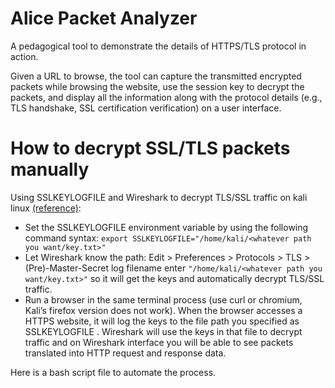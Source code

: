 # Alice Packet Analyzer

A pedagogical tool to demonstrate the details of HTTPS/TLS protocol in action.

Given a URL to browse, the tool can capture the transmitted encrypted packets while browsing the website, use the session key to decrypt the packets, and display all the information along with the protocol details (e.g., TLS handshake, SSL certification verification) on a user interface.

# How to decrypt SSL/TLS packets manually

Using SSLKEYLOGFILE and Wireshark to decrypt TLS/SSL traffic on kali linux [(reference)](https://support.f5.com/csp/article/K50557518#OnLinux):
- Set the SSLKEYLOGFILE environment variable by using the following command syntax: `export SSLKEYLOGFILE="/home/kali/<whatever path you want/key.txt>"`
- Let Wireshark know the path: Edit > Preferences > Protocols > TLS > (Pre)-Master-Secret log filename enter `"/home/kali/<whatever path you want/key.txt>"` so it will get the keys and automatically decrypt TLS/SSL traffic.
- Run a browser in the same terminal process (use curl or chromium, Kali’s firefox version does not work). When the browser accesses a HTTPS website, it will log the keys to the file path you specified as SSLKEYLOGFILE . Wireshark will use the keys in that file to decrypt traffic and on Wireshark interface you will be able to see packets translated into HTTP request and response data.

Here is a bash script file to automate the process.
